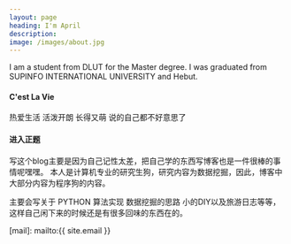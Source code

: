 ```yaml
---
layout: page 
heading: I'm April 
description:
image: /images/about.jpg
---
```


I am a student from DLUT for the Master degree.
I was graduated from SUPINFO INTERNATIONAL UNIVERSITY and Hebut.


#### C'est La Vie
热爱生活
活泼开朗
长得又萌
说的自己都不好意思了

#### 进入正题
写这个blog主要是因为自己记性太差，把自己学的东西写博客也是一件很棒的事情呢嘿嘿。
本人是计算机专业的研究生狗，研究内容为数据挖掘，因此，博客中大部分内容为程序狗的内容。

主要会写关于
PYTHON
算法实现
数据挖掘的思路
小的DIY以及旅游日志等等，这样自己闲下来的时候还是有很多回味的东西在的。




[mail]: mailto:{{ site.email }}
